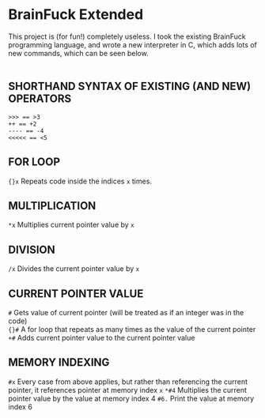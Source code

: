 # BrainFuck Extended
This project is (for fun!) completely useless. I took the existing BrainFuck programming language, and wrote a new interpreter in C, which adds lots of new commands, which can be seen below.
<br>
<br>

## SHORTHAND SYNTAX OF EXISTING (AND NEW) OPERATORS
```
>>> == >3
++ == +2
---- == -4
<<<<< == <5
```
## FOR LOOP
```{}x``` Repeats code inside the indices ```x``` times.  

## MULTIPLICATION
```*x``` Multiplies current pointer value by ```x``` 

## DIVISION
```/x``` Divides the current pointer value by ```x```

## CURRENT POINTER VALUE
```#``` Gets value of current pointer (will be treated as if an integer was in the code)  
```{}#``` A for loop that repeats as many times as the value of the current pointer
```+#``` Adds current pointer value to the current pointer value

## MEMORY INDEXING
```#x``` Every case from above applies, but rather than referencing the current pointer, it references pointer at memory index ```x```
```*#4``` Multiplies the current pointer value by the value at memory index 4
```#6.``` Print the value at memory index 6
